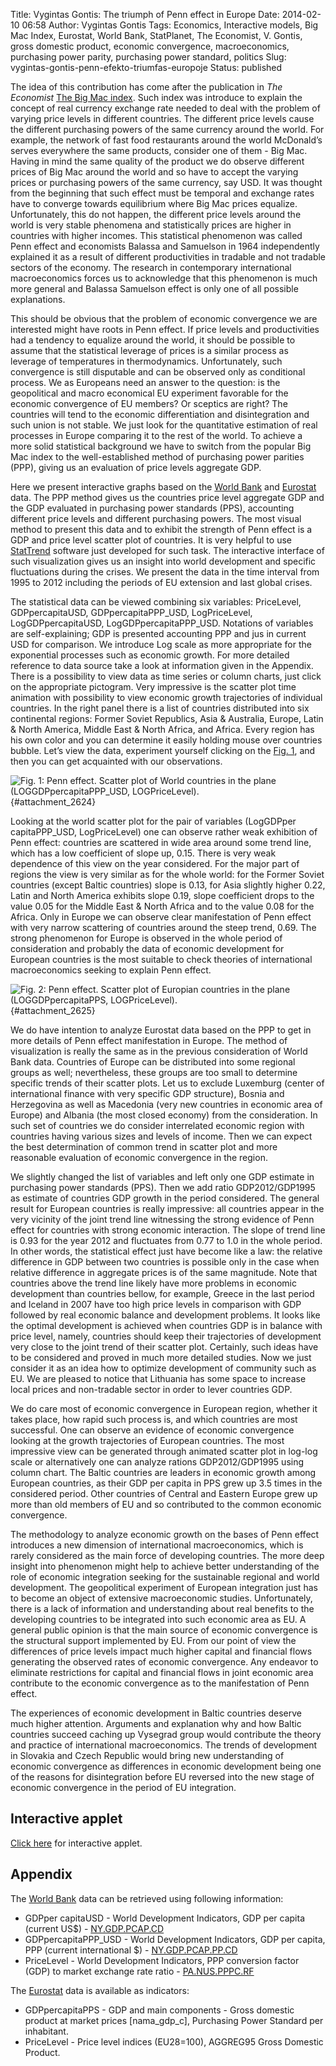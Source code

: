 Title: Vygintas Gontis: The triumph of Penn effect in Europe
Date: 2014-02-10 06:58
Author: Vygintas Gontis
Tags: Economics, Interactive models, Big Mac Index, Eurostat, World Bank, StatPlanet, The Economist, V. Gontis, gross domestic product, economic convergence, macroeconomics, purchasing power parity, purchasing power standard, politics
Slug: vygintas-gontis-penn-efekto-triumfas-europoje
Status: published

The idea of this contribution has come after
the publication in *The Economist* [The Big Mac
index](http://www.economist.com/content/big-mac-index). Such index was
introduce to explain the concept of real currency exchange rate needed
to deal with the problem of varying price levels in different countries.
The different price levels cause the different purchasing powers of the
same currency around the world. For example, the network of fast food
restaurants around the world McDonald’s serves everywhere the same
products, consider one of them - Big Mac. Having in mind the same
quality of the product we do observe different prices of Big Mac around
the world and so have to accept the varying prices or purchasing powers
of the same currency, say USD. It was thought from the beginning that
such effect must be temporal and exchange rates have to converge towards
equilibrium where Big Mac prices equalize. Unfortunately, this do not
happen, the different price levels around the world is very stable
phenomena and statistically prices are higher in countries with higher
incomes. This statistical phenomenon was called Penn effect and
economists Balassa and Samuelson in 1964 independently explained it as a
result of different productivities in tradable and not tradable sectors
of the economy. The research in contemporary international
macroeconomics forces us to acknowledge that this phenomenon is much
more general and Balassa Samuelson effect is only one of all possible
explanations.<!--more-->

This should be obvious that the problem of economic convergence we are
interested might have roots in Penn effect. If price levels and
productivities had a tendency to equalize around the world, it should be
possible to assume that the statistical leverage of prices is a similar
process as leverage of temperatures in thermodynamics. Unfortunately,
such convergence is still disputable and can be observed only as
conditional process. We as Europeans need an answer to the question: is
the geopolitical and macro economical EU experiment favorable for the
economic convergence of EU members? Or sceptics are right? The countries
will tend to the economic differentiation and disintegration and such
union is not stable. We just look for the quantitative estimation of
real processes in Europe comparing it to the rest of the world. To
achieve a more solid statistical background we have to switch from the
popular Big Mac index to the well-established method of purchasing power
parities (PPP), giving us an evaluation of price levels aggregate GDP.

Here we present interactive graphs based on the [World
Bank](http://www.worldbank.org/) and
[Eurostat](http://epp.eurostat.ec.europa.eu/portal/page/portal/eurostat/home/)
data. The PPP method gives us the countries price level aggregate GDP
and the GDP evaluated in purchasing power standards (PPS), accounting
different price levels and different purchasing powers. The most visual
method to present this data and to exhibit the strength of Penn effect
is a GDP and price level scatter plot of countries. It is very helpful
to use [StatTrend](http://www.statsilk.com/software/stattrends) software
just developed for such task. The interactive interface of such
visualization gives us an insight into world development and specific
fluctuations during the crises. We present the data in the time interval
from 1995 to 2012 including the periods of EU extension and last global
crises.

The statistical data can be viewed combining six variables: PriceLevel,
GDPpercapitaUSD, GDPpercapitaPPP\_USD, LogPriceLevel,
LogGDPpercapitaUSD, LogGDPpercapitaPPP\_USD. Notations of variables are
self-explaining; GDP is presented accounting PPP and jus in current USD
for comparison. We introduce Log scale as more appropriate for the
exponential processes such as economic growth. For more detailed
reference to data source take a look at information given in the
Appendix. There is a possibility to view data as time series or column
charts, just click on the appropriate pictogram. Very impressive is the
scatter plot time animation with possibility to view economic growth
trajectories of individual countries. In the right panel there is a list
of countries distributed into six continental regions: Former Soviet
Republics, Asia & Australia, Europe, Latin & North America, Middle East
& North Africa, and Africa. Every region has his own color and you can
determine it easily holding mouse over countries bubble. Let’s view the
data, experiment yourself clicking on the [Fig.
1](#attachment_2624), and then
you can get acquainted with our observations.

![Fig.
1: Penn effect. Scatter plot of World countries in the plane
(LOGGDPpercapitaPPP\_USD,
LOGPriceLevel).](/uploads/2014/02/penn-effect-world-en.jpg "
Penn effect. Scatter plot of World countries in the plane
(LOGGDPpercapitaPPP\_USD, LOGPriceLevel)."){#attachment_2624}

Looking at the world scatter plot for the pair of variables (LogGDPper
capitaPPP\_USD, LogPriceLevel) one can observe rather weak exhibition of
Penn effect: countries are scattered in wide area around some trend
line, which has a low coefficient of slope up, 0.15. There is very weak
dependence of this view on the year considered. For the major part of
regions the view is very similar as for the whole world: for the Former
Soviet countries (except Baltic countries) slope is 0.13, for Asia
slightly higher 0.22, Latin and North America exhibits slope 0.19, slope
coefficient drops to the value 0.05 for the Middle East & North Africa
and to the value 0.08 for the Africa. Only in Europe we can observe
clear manifestation of Penn effect with very narrow scattering of
countries around the steep trend, 0.69. The strong phenomenon for Europe
is observed in the whole period of consideration and probably the data
of economic development for European countries is the most suitable to
check theories of international macroeconomics seeking to explain Penn
effect.

![Fig.
2: Penn effect. Scatter plot of Europian countries in the plane
(LOGGDPpercapitaPPS,
LOGPriceLevel).](/uploads/2014/02/penn-effect-europe-en.jpg "
Penn effect. Scatter plot of Europian countries in the plane
(LOGGDPpercapitaPPS, LOGPriceLevel)."){#attachment_2625}

We do have intention to analyze Eurostat data based on the PPP to get in
more details of Penn effect manifestation in Europe. The method of
visualization is really the same as in the previous consideration of
World Bank data. Countries of Europe can be distributed into some
regional groups as well; nevertheless, these groups are too small to
determine specific trends of their scatter plots. Let us to exclude
Luxemburg (center of international finance with very specific GDP
structure), Bosnia and Herzegovina as well as Macedonia (very new
countries in economic area of Europe) and Albania (the most closed
economy) from the consideration. In such set of countries we do consider
interrelated economic region with countries having various sizes and
levels of income. Then we can expect the best determination of common
trend in scatter plot and more reasonable evaluation of economic
convergence in the region.

We slightly changed the list of variables and left only one GDP estimate
in purchasing power standards (PPS). Then we add ratio GDP2012/GDP1995
as estimate of countries GDP growth in the period considered. The
general result for European countries is really impressive: all
countries appear in the very vicinity of the joint trend line witnessing
the strong evidence of Penn effect for countries with strong economic
interaction. The slope of trend line is 0.93 for the year 2012 and
fluctuates from 0.77 to 1.0 in the whole period. In other words, the
statistical effect just have become like a law: the relative difference
in GDP between two countries is possible only in the case when relative
difference in aggregate prices is of the same magnitude. Note that
countries above the trend line likely have more problems in economic
development than countries bellow, for example, Greece in the last period
and Iceland in 2007 have too high price levels in comparison with GDP
followed by real economic balance and development problems. It looks
like the optimal development is achieved when countries GDP is in
balance with price level, namely, countries should keep their
trajectories of development very close to the joint trend of their
scatter plot. Certainly, such ideas have to be considered and proved in
much more detailed studies. Now we just consider it as an idea how to
optimize development of community such as EU. We are pleased to notice
that Lithuania has some space to increase local prices and non-tradable
sector in order to lever countries GDP.

We do care most of economic convergence in European region, whether it
takes place, how rapid such process is, and which countries are most
successful. One can observe an evidence of economic convergence looking
at the growth trajectories of European countries. The most impressive
view can be generated through animated scatter plot in log-log scale or
alternatively one can analyze rations GDP2012/GDP1995 using column
chart. The Baltic countries are leaders in economic growth among
European countries, as their GDP per capita in PPS grew up 3.5 times in
the considered period. Other countries of Central and Eastern Europe
grew up more than old members of EU and so contributed to the common
economic convergence.

The methodology to analyze economic growth on the bases of Penn effect
introduces a new dimension of international macroeconomics, which is
rarely considered as the main force of developing countries. The more
deep insight into phenomenon might help to achieve better understanding
of the role of economic integration seeking for the sustainable regional
and world development. The geopolitical experiment of European
integration just has to become an object of extensive macroeconomic
studies. Unfortunately, there is a lack of information and understanding
about real benefits to the developing countries to be integrated into
such economic area as EU. A general public opinion is that the main
source of economic convergence is the structural support implemented by
EU. From our point of view the differences of price levels impact much
higher capital and financial flows generating the observed rates of
economic convergence. Any endeavor to eliminate restrictions for capital
and financial flows in joint economic area contribute to the economic
convergence as to the manifestation of Penn effect.

The experiences of economic development in Baltic countries deserve much
higher attention. Arguments and explanation why and how Baltic countries
succeed caching up Vysegrad group would contribute the theory and
practice of international macroeconomics. The trends of development in
Slovakia and Czech Republic would bring new understanding of economic
convergence as differences in economic development being one of the
reasons for disintegration before EU reversed into the new stage of
economic convergence in the period of EU integration.

Interactive applet
------------------

[Click here](/uploads/models/penn-world-en/index.html) for interactive applet.

Appendix
--------

The [World Bank](http://data.worldbank.org/) data can be retrieved using
following information:

-   GDPper capitaUSD - World Development Indicators, GDP per capita
    (current US$) -
    [NY.GDP.PCAP.CD](http://data.worldbank.org/indicator/NY.GDP.PCAP.CD)
-   GDPpercapitaPPP\_USD - World Development Indicators, GDP per capita,
    PPP (current international $) -
    [NY.GDP.PCAP.PP.CD](http://data.worldbank.org/indicator/NY.GDP.PCAP.PP.CD)
-   PriceLevel - World Development Indicators, PPP conversion factor
    (GDP) to market exchange rate ratio -
    [PA.NUS.PPPC.RF](http://data.worldbank.org/indicator/PA.NUS.PPPC.RF)

The
[Eurostat](http://epp.eurostat.ec.europa.eu/portal/page/portal/eurostat/home/)
data is available as indicators:

-   GDPpercapitaPPS - GDP and main components - Gross domestic product
    at market prices \[nama\_gdp\_c\], Purchasing Power Standard per
    inhabitant.
-   PriceLevel - Price level indices (EU28=100), AGGREG95 Gross Domestic
    Product.

